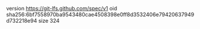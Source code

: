 version https://git-lfs.github.com/spec/v1
oid sha256:6bf7558970ba9543480cae4508398e0ff8d3532406e79420637949d732218e94
size 324

